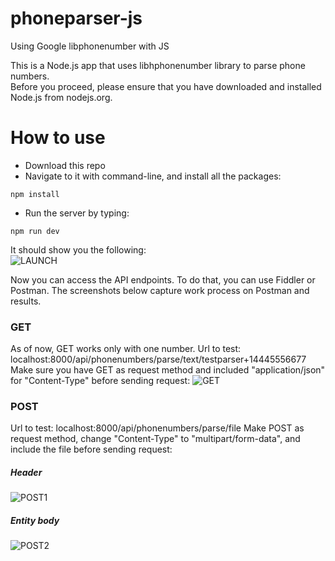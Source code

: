 # phoneparser-js
Using Google libphonenumber with JS

This is a Node.js app that uses libhphonenumber library to parse phone numbers.  
Before you proceed, please ensure that you have downloaded and installed Node.js from nodejs.org.

# How to use

  - Download this repo 
  - Navigate to it with command-line, and install all the packages: 
```ch
npm install
```  
- Run the server by typing: 
```ch
npm run dev
```  
It should show you the following:  
![LAUNCH](https://i.imgur.com/iFG1uWI.png)


Now you can access the API endpoints. To do that, you can use Fiddler or Postman.
The screenshots below capture work process on Postman and results.

### GET
As of now, GET works only with one number. 
Url to test: localhost:8000/api/phonenumbers/parse/text/testparser+14445556677
Make sure you have GET as request method and included "application/json" for "Content-Type" before sending request:
![GET](https://i.imgur.com/yYacb2t.png)

### POST
Url to test: localhost:8000/api/phonenumbers/parse/file
Make POST as request method, change "Content-Type" to "multipart/form-data", and include the file before sending request:
##### Header

![POST1](https://i.imgur.com/NOw0LGb.png)

##### Entity body
![POST2](https://i.imgur.com/JUkbvub.png)
